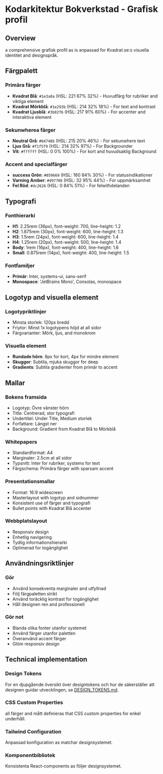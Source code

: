 # Kodarkitektur Bokverkstad - Grafisk profil

## Overview
a comprehensive grafisk profil as is anpassad for Kvadrat.se:s visuella identitet and designspråk.

## Färgpalett

### Primära färger
- **Kvadrat Blå**: `#1e3a8a` (HSL: 221 67% 32%) - Huvudfärg for rubriker and viktiga element
- **Kvadrat Mörkblå**: `#1e293b` (HSL: 214 32% 18%) - For text and kontrast
- **Kvadrat Ljusblå**: `#3b82f6` (HSL: 217 91% 60%) - For accenter and interaktiva element

### Sekunwherea färger
- **Neutral Grå**: `#64748b` (HSL: 215 20% 46%) - For sekunwhere text
- **Ljus Grå**: `#f1f5f9` (HSL: 214 32% 97%) - For Backgrounder
- **Vit**: `#ffffff` (HSL: 0 0% 100%) - For kort and huvudsaklig Background

### Accent and specialfärger
- **success Grön**: `#059669` (HSL: 160 84% 30%) - For statusindikationer
- **Varning Amber**: `#d97706` (HSL: 32 95% 44%) - For uppmärksamhet
- **Fel Röd**: `#dc2626` (HSL: 0 84% 51%) - For felwithdelanden

## Typografi

### Fonthierarki
- **H1**: 2.25rem (36px), font-weight: 700, line-height: 1.2
- **H2**: 1.875rem (30px), font-weight: 600, line-height: 1.3
- **H3**: 1.5rem (24px), font-weight: 600, line-height: 1.4
- **H4**: 1.25rem (20px), font-weight: 500, line-height: 1.4
- **Body**: 1rem (16px), font-weight: 400, line-height: 1.6
- **Small**: 0.875rem (14px), font-weight: 400, line-height: 1.5

### Fontfamiljer
- **Primär**: Inter, systems-ui, sans-serif
- **Monospace**: 'JetBrains Mono', Consolas, monospace

## Logotyp and visuella element

### Logotypriktlinjer
- Minsta storlek: 120px bredd
- Friytor: Minst 1x logotypens höjd at all sidor
- Färgvarianter: Mörk, ljus, and monokrom

### Visuella element
- **Rundade hörn**: 8px for kort, 4px for mindre element
- **Skuggor**: Subtila, mjuka skuggor for deep
- **Gradients**: Subtila gradienter from primär to accent

## Mallar

### Bokens framsida
- Logotyp: Övre vänster hörn
- Title: Centrerad, stor typografi
- Undertitel: Under Title, Medium storlek
- Forfattare: Längst ner
- Background: Gradient from Kvadrat Blå to Mörkblå

### Whitepapers
- Standardformat: A4
- Marginaler: 2.5cm at all sidor
- Typsnitt: Inter for rubriker, systems for text
- Färgschema: Primära färger with sparsam accent

### Presentationsmallar
- Format: 16:9 widescreen
- Masterlayout with logotyp and sidnummer
- Konsistent use of färger and typografi
- Bullet points with Kvadrat Blå accenter

### Webbplatslayout
- Responsiv design
- Enhetlig navigering
- Tydlig informationshierarki
- Optimerad for togänglighet

## Användningsriktlinjer

### Gör
- Använd konsekventa marginaler and utfyllnad
- Följ färgpaletten strikt
- Använd toräcklig kontrast for togänglighet
- Håll designen ren and professionell

### Gör not
- Blanda olika fonter utanfor systemet
- Använd färger utanfor paletten
- Överanvänd accent färger
- Glöm responsiv design

## Technical implementation

### Design Tokens
For en djupgående översikt över designtokens och hur de säkerställer att designen guidar utvecklingen, se [DESIGN_TOKENS.md](DESIGN_TOKENS.md).

### CSS Custom Properties
all färger and mått definieras that CSS custom properties for enkel underhåll.

### Tailwind Configuration
Anpassad konfiguration as matchar designsystemet.

### Komponentbibliotek
Konsistenta React-components as följer designsystemet.